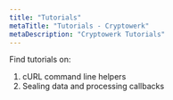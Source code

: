 ```yaml
---
title: "Tutorials"
metaTitle: "Tutorials - Cryptowerk"
metaDescription: "Cryptowerk Tutorials"
---
```

Find tutorials on:

1. cURL command line helpers
2. Sealing data and processing callbacks

